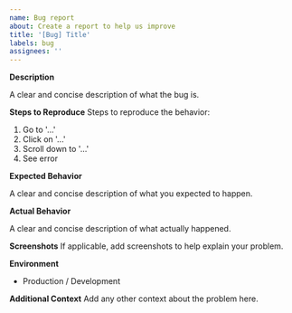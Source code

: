 ```yaml
---
name: Bug report
about: Create a report to help us improve
title: '[Bug] Title'
labels: bug
assignees: ''
---
```


**Description**

A clear and concise description of what the bug is.

**Steps to Reproduce**
Steps to reproduce the behavior:
1. Go to '...'
2. Click on '...'
3. Scroll down to '...'
4. See error

**Expected Behavior**

A clear and concise description of what you expected to happen.

**Actual Behavior**

A clear and concise description of what actually happened.

**Screenshots**
If applicable, add screenshots to help explain your problem.

**Environment**
 - Production / Development

**Additional Context**
Add any other context about the problem here.
